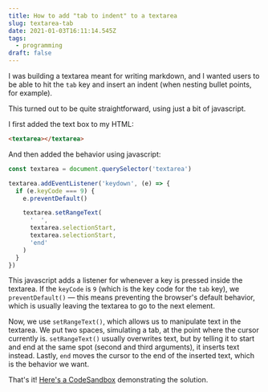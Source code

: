 ```yaml
---
title: How to add "tab to indent" to a textarea
slug: textarea-tab
date: 2021-01-03T16:11:14.545Z
tags:
  - programming
draft: false
---
```

I was building a textarea meant for writing markdown, and I wanted users to be able to hit the `tab` key and insert an indent (when nesting bullet points, for example). 

This turned out to be quite straightforward, using just a bit of javascript. 

I first added the text box to my HTML: 

```html
<textarea></textarea>
```

And then added the behavior using javascript: 

```javascript
const textarea = document.querySelector('textarea')

textarea.addEventListener('keydown', (e) => {
  if (e.keyCode === 9) {
    e.preventDefault()

    textarea.setRangeText(
      '  ',
      textarea.selectionStart,
      textarea.selectionStart,
      'end'
    )
  }
})
```

This javascript adds a listener for whenever a key is pressed inside the textarea. If the `keyCode` is `9` (which is the key code for the `tab` key), we `preventDefault()` — this means preventing the browser's default behavior, which is usually leaving the textarea to go to the next element. 

Now, we use `setRangeText()`, which allows us to manipulate text in the textarea. We put two spaces, simulating a tab, at the point where the cursor currently is. `setRangeText()` usually overwrites text, but by telling it to start and end at the same spot (second and third arguments), it inserts text instead. Lastly, `end` moves the cursor to the end of the inserted text, which is the behavior we want. 

That's it! [Here's a CodeSandbox](https://codesandbox.io/s/textarea-tab-ivvhq?file=/index.html) demonstrating the solution. 